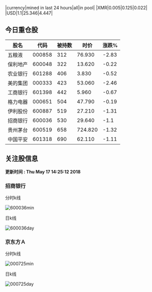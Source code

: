 |currency|mined in last 24 hours|all|in pool|
|XMR|0.005|0.125|0.022|
|USD|1.1|25.346|4.447|

## 今日重仓股 

|股名|代码|被持数|时价|涨跌%|
|---|---|---|---|---|
|五粮液|000858|312|76.930|-2.83|
|保利地产|600048|322|13.620|-0.22|
|农业银行|601288|406|3.830|-0.52|
|美的集团|000333|423|53.060|-2.46|
|工商银行|601398|442|5.960|-0.67|
|格力电器|000651|504|47.790|-0.19|
|伊利股份|600887|519|27.210|-1.31|
|招商银行|600036|530|29.640|-1.1|
|贵州茅台|600519|658|724.820|-1.32|
|中国平安|601318|690|62.110|-1.11|

## 关注股信息
**更新时间 : Thu May 17 14:25:12 2018**
### 招商银行 
分时k线

![600036min](http://image.sinajs.cn/newchart/min/n/sh600036.gif)

日k线

![600036day](http://image.sinajs.cn/newchart/daily/n/sh600036.gif)

### 京东方Ａ 
分时k线

![000725min](http://image.sinajs.cn/newchart/min/n/sz000725.gif)

日k线

![000725day](http://image.sinajs.cn/newchart/daily/n/sz000725.gif)
